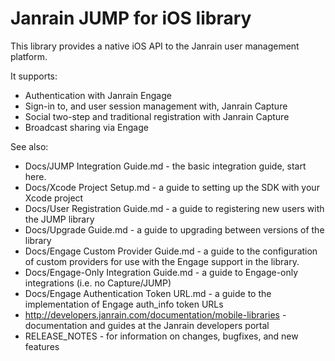 # Janrain JUMP for iOS library

This library provides a native iOS API to the Janrain user management platform.

It supports:

 * Authentication with Janrain Engage
 * Sign-in to, and user session management with, Janrain Capture
 * Social two-step and traditional registration with Janrain Capture
 * Broadcast sharing via Engage

See also:

 * Docs/JUMP Integration Guide.md - the basic integration guide, start here.
 * Docs/Xcode Project Setup.md - a guide to setting up the SDK with your Xcode project
 * Docs/User Registration Guide.md - a guide to registering new users with the JUMP library
 * Docs/Upgrade Guide.md - a guide to upgrading between versions of the library
 * Docs/Engage Custom Provider Guide.md - a guide to the configuration of custom providers for use with the
   Engage support in the library.
 * Docs/Engage-Only Integration Guide.md - a guide to Engage-only integrations (i.e. no Capture/JUMP)
 * Docs/Engage Authentication Token URL.md - a guide to the implementation of Engage auth_info token URLs
 * http://developers.janrain.com/documentation/mobile-libraries -
   documentation and guides at the Janrain developers portal
 * RELEASE_NOTES - for information on changes, bugfixes, and new features
